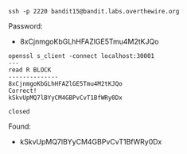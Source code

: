 ```
ssh -p 2220 bandit15@bandit.labs.overthewire.org
```

Password: 
- 8xCjnmgoKbGLhHFAZlGE5Tmu4M2tKJQo

```
openssl s_client -connect localhost:30001
--- 
read R BLOCK
--------------
8xCjnmgoKbGLhHFAZlGE5Tmu4M2tKJQo
Correct!
kSkvUpMQ7lBYyCM4GBPvCvT1BfWRy0Dx

closed

```

Found:
- kSkvUpMQ7lBYyCM4GBPvCvT1BfWRy0Dx
